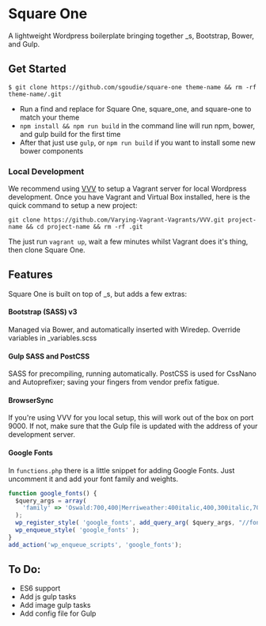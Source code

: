 # Square One

A lightweight Wordpress boilerplate bringing together _s, Bootstrap, Bower, and Gulp.

## Get Started

`$ git clone https://github.com/sgoudie/square-one theme-name && rm -rf theme-name/.git`

- Run a find and replace for Square One, square_one, and square-one to match your theme
- `npm install && npm run build` in the command line will run npm, bower, and gulp build for the first time
- After that just use `gulp`, or `npm run build` if you want to install some new bower components

### Local Development
We recommend using [VVV](https://github.com/Varying-Vagrant-Vagrants/VVV.git) to setup a Vagrant server for local Wordpress development. Once you have Vagrant and Virtual Box installed, here is the quick command to setup a new project:

`git clone https://github.com/Varying-Vagrant-Vagrants/VVV.git project-name && cd project-name && rm -rf .git`

The just run `vagrant up`, wait a few minutes whilst Vagrant does it's thing, then clone Square One.

## Features

Square One is built on top of _s, but adds a few extras:

#### Bootstrap (SASS) v3
Managed via Bower, and automatically inserted with Wiredep. Override variables in _variables.scss

#### Gulp SASS and PostCSS
SASS for precompiling, running automatically. PostCSS is used for CssNano and Autoprefixer; saving your fingers from vendor prefix fatigue.

#### BrowserSync
If you're using VVV for you local setup, this will work out of the box on port 9000. If not, make sure that the Gulp file is updated with the address of your development server.

#### Google Fonts
In `functions.php` there is a little snippet for adding Google Fonts. Just uncomment it and add your font family and weights.

```js
function google_fonts() {
  $query_args = array(
    'family' => 'Oswald:700,400|Merriweather:400italic,400,300italic,700'
  );
  wp_register_style( 'google_fonts', add_query_arg( $query_args, "//fonts.googleapis.com/css" ), array(), null );
  wp_enqueue_style( 'google_fonts' );
}
add_action('wp_enqueue_scripts', 'google_fonts');
```

## To Do:
- ES6 support
- Add js gulp tasks
- Add image gulp tasks
- Add config file for Gulp
